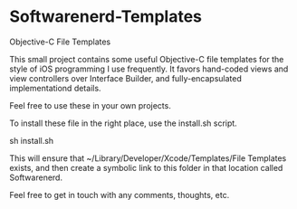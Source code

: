Softwarenerd-Templates
======================

Objective-C File Templates

This small project contains some useful Objective-C file templates for the style of iOS programming I use frequently. It favors hand-coded views and view controllers over Interface Builder, and fully-encapsulated implementationd details.

Feel free to use these in your own projects.

To install these file in the right place, use the install.sh script.

sh install.sh

This will ensure that ~/Library/Developer/Xcode/Templates/File Templates exists, and then create a symbolic link to this folder in that location called Softwarenerd.

Feel free to get in touch with any comments, thoughts, etc.
